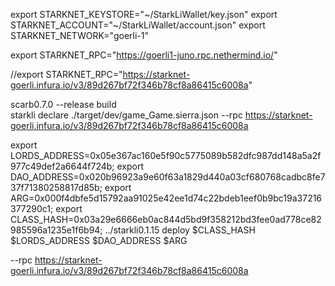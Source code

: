 export STARKNET_KEYSTORE="~/StarkLiWallet/key.json"
export STARKNET_ACCOUNT="~/StarkLiWallet/account.json"
export STARKNET_NETWORK="goerli-1"

export STARKNET_RPC="https://goerli1-juno.rpc.nethermind.io/"

//export STARKNET_RPC="https://starknet-goerli.infura.io/v3/89d267bf72f346b78cf8a86415c6008a"




scarb0.7.0 --release build  
starkli declare ./target/dev/game_Game.sierra.json  --rpc https://starknet-goerli.infura.io/v3/89d267bf72f346b78cf8a86415c6008a



export LORDS_ADDRESS=0x05e367ac160e5f90c5775089b582dfc987dd148a5a2f977c49def2a6644f724b;
export DAO_ADDRESS=0x020b96923a9e60f63a1829d440a03cf680768cadbc8fe737f71380258817d85b;
export ARG=0x000f4dbfe5d15792aa91025e42ee1d74c22bdeb1eef0b9bc19a37216377290c1;
export CLASS_HASH=0x03a29e6666eb0ac844d5bd9f358212bd3fee0ad778ce82985596a1235e1f6b94;
../starkli0.1.15  deploy $CLASS_HASH $LORDS_ADDRESS $DAO_ADDRESS $ARG

--rpc https://starknet-goerli.infura.io/v3/89d267bf72f346b78cf8a86415c6008a

